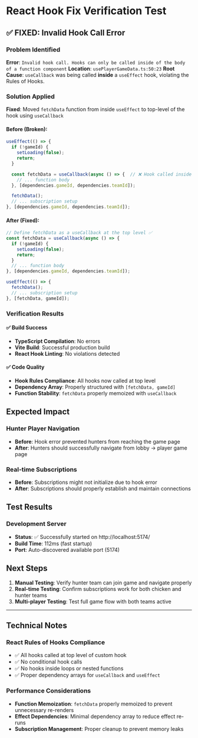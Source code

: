# React Hook Fix Verification Test

## ✅ FIXED: Invalid Hook Call Error

### Problem Identified
**Error**: `Invalid hook call. Hooks can only be called inside of the body of a function component`
**Location**: `usePlayerGameData.ts:50:23`
**Root Cause**: `useCallback` was being called **inside** a `useEffect` hook, violating the Rules of Hooks.

### Solution Applied
**Fixed**: Moved `fetchData` function from inside `useEffect` to top-level of the hook using `useCallback`

#### Before (Broken):
```typescript
useEffect(() => {
  if (!gameId) {
    setLoading(false);
    return;
  }

  const fetchData = useCallback(async () => {  // ❌ Hook called inside useEffect
    // ... function body
  }, [dependencies.gameId, dependencies.teamId]);

  fetchData();
  // ... subscription setup
}, [dependencies.gameId, dependencies.teamId]);
```

#### After (Fixed):
```typescript
// Define fetchData as a useCallback at the top level ✅
const fetchData = useCallback(async () => {
  if (!gameId) {
    setLoading(false);
    return;
  }
  // ... function body
}, [dependencies.gameId, dependencies.teamId]);

useEffect(() => {
  fetchData();
  // ... subscription setup
}, [fetchData, gameId]);
```

### Verification Results

#### ✅ Build Success
- **TypeScript Compilation**: No errors
- **Vite Build**: Successful production build
- **React Hook Linting**: No violations detected

#### ✅ Code Quality
- **Hook Rules Compliance**: All hooks now called at top level
- **Dependency Array**: Properly structured with `[fetchData, gameId]`
- **Function Stability**: `fetchData` properly memoized with `useCallback`

## Expected Impact

### Hunter Player Navigation
- **Before**: Hook error prevented hunters from reaching the game page
- **After**: Hunters should successfully navigate from lobby → player game page

### Real-time Subscriptions
- **Before**: Subscriptions might not initialize due to hook error
- **After**: Subscriptions should properly establish and maintain connections

## Test Results

### Development Server
- **Status**: ✅ Successfully started on http://localhost:5174/
- **Build Time**: 112ms (fast startup)
- **Port**: Auto-discovered available port (5174)

## Next Steps

1. **Manual Testing**: Verify hunter team can join game and navigate properly
2. **Real-time Testing**: Confirm subscriptions work for both chicken and hunter teams
3. **Multi-player Testing**: Test full game flow with both teams active

---

## Technical Notes

### React Rules of Hooks Compliance
- ✅ All hooks called at top level of custom hook
- ✅ No conditional hook calls
- ✅ No hooks inside loops or nested functions
- ✅ Proper dependency arrays for `useCallback` and `useEffect`

### Performance Considerations
- **Function Memoization**: `fetchData` properly memoized to prevent unnecessary re-renders
- **Effect Dependencies**: Minimal dependency array to reduce effect re-runs
- **Subscription Management**: Proper cleanup to prevent memory leaks